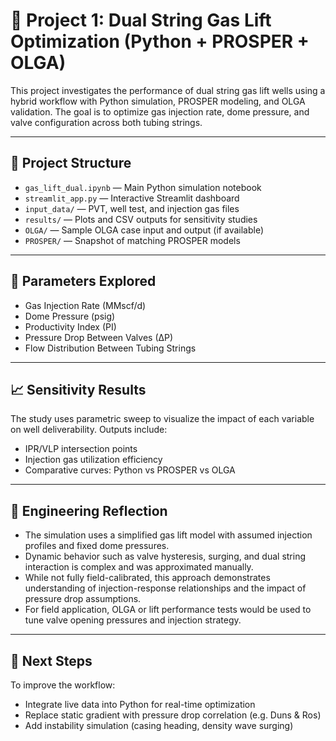 # 🎯 Project 1: Dual String Gas Lift Optimization (Python + PROSPER + OLGA)

This project investigates the performance of dual string gas lift wells using a hybrid workflow with Python simulation, PROSPER modeling, and OLGA validation. The goal is to optimize gas injection rate, dome pressure, and valve configuration across both tubing strings.

---

## 📂 Project Structure

- `gas_lift_dual.ipynb` — Main Python simulation notebook
- `streamlit_app.py` — Interactive Streamlit dashboard
- `input_data/` — PVT, well test, and injection gas files
- `results/` — Plots and CSV outputs for sensitivity studies
- `OLGA/` — Sample OLGA case input and output (if available)
- `PROSPER/` — Snapshot of matching PROSPER models

---

## 🧪 Parameters Explored

- Gas Injection Rate (MMscf/d)
- Dome Pressure (psig)
- Productivity Index (PI)
- Pressure Drop Between Valves (∆P)
- Flow Distribution Between Tubing Strings

---

## 📈 Sensitivity Results

The study uses parametric sweep to visualize the impact of each variable on well deliverability. Outputs include:

- IPR/VLP intersection points
- Injection gas utilization efficiency
- Comparative curves: Python vs PROSPER vs OLGA

---

## 🧠 Engineering Reflection

- The simulation uses a simplified gas lift model with assumed injection profiles and fixed dome pressures.  
- Dynamic behavior such as valve hysteresis, surging, and dual string interaction is complex and was approximated manually.  
- While not fully field-calibrated, this approach demonstrates understanding of injection-response relationships and the impact of pressure drop assumptions.  
- For field application, OLGA or lift performance tests would be used to tune valve opening pressures and injection strategy.

---

## 🔗 Next Steps

To improve the workflow:
- Integrate live data into Python for real-time optimization
- Replace static gradient with pressure drop correlation (e.g. Duns & Ros)
- Add instability simulation (casing heading, density wave surging)

